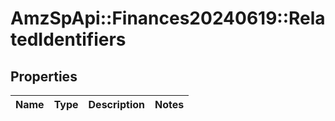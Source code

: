 # AmzSpApi::Finances20240619::RelatedIdentifiers

## Properties
Name | Type | Description | Notes
------------ | ------------- | ------------- | -------------

